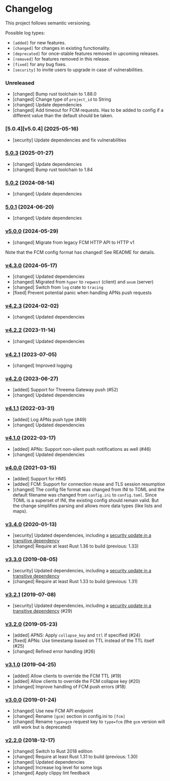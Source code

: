 # Changelog

This project follows semantic versioning.

Possible log types:

- `[added]` for new features.
- `[changed]` for changes in existing functionality.
- `[deprecated]` for once-stable features removed in upcoming releases.
- `[removed]` for features removed in this release.
- `[fixed]` for any bug fixes.
- `[security]` to invite users to upgrade in case of vulnerabilities.

### Unreleased

- [changed] Bump rust toolchain to 1.88.0
- [changed] Change type of `project_id` to String
- [changed] Update dependencies
- [changed] Add timeout for FCM requests. Has to be added to config if a different value than the default should be
  taken.

### [5.0.4][v5.0.4] (2025-05-16)

- [security] Update dependencies and fix vulnerabilities

### [5.0.3][v5.0.3] (2025-01-27)

- [changed] Update dependencies
- [changed] Bump rust toolchain to 1.84

### [5.0.2][v5.0.2] (2024-08-14)

- [changed] Update dependencies

### [5.0.1][v5.0.1] (2024-06-20)

- [changed] Update dependencies

### [v5.0.0][v5.0.0] (2024-05-29)

- [changed] Migrate from legacy FCM HTTP API to HTTP v1

Note that the FCM config format has changed! See README for details.

### [v4.3.0][v4.3.0] (2024-05-17)

- [changed] Updated dependencies
- [changed] Migrated from `hyper` to `reqwest` (client) and `axum` (server)
- [changed] Switch from `log` crate to `tracing`
- [fixed] Prevent potential panic when handling APNs push requests

### [v4.2.3][v4.2.3] (2024-02-02)

- [changed] Updated dependencies

### [v4.2.2][v4.2.2] (2023-11-14)

- [changed] Updated dependencies

### [v4.2.1][v4.2.1] (2023-07-05)

- [changed] Improved logging

### [v4.2.0][v4.2.0] (2023-06-27)

- [added] Support for Threema Gateway push (#52)
- [changed] Updated dependencies

### [v4.1.1][v4.1.1] (2022-03-31)

- [added] Log APNs push type (#49)
- [changed] Updated dependencies

### [v4.1.0][v4.1.0] (2022-03-17)

- [added] APNs: Support non-silent push notifications as well (#46)
- [changed] Updated dependencies

### [v4.0.0][v4.0.0] (2021-03-15)

- [added] Support for HMS
- [added] FCM: Support for connection reuse and TLS session resumption
- [changed] The config file format was changed from INI to TOML and the default
  filename was changed from `config.ini` to `config.toml`. Since TOML is a
  superset of INI, the existing config should remain valid. But the change
  simplifies parsing and allows more data types (like lists and maps).

### [v3.4.0][v3.4.0] (2020-01-13)

- [security] Updated dependencies, including a [security update in a transitive
  dependency][rustsec-2019-033]
- [changed] Require at least Rust 1.36 to build (previous: 1.33)

[rustsec-2019-033]: https://rustsec.org/advisories/RUSTSEC-2019-0033.html

### [v3.3.0][v3.3.0] (2019-08-05)

- [security] Updated dependencies, including a [security update in a transitive
  dependency][memoffset-9]
- [changed] Require at least Rust 1.33 to build (previous: 1.31)

[memoffset-9]: https://github.com/Gilnaa/memoffset/issues/9

### [v3.2.1][v3.2.1] (2019-07-08)

- [security] Updated dependencies, including a [security update in a transitive
  dependency][smallvec-148] (#29)

[smallvec-148]: https://github.com/servo/rust-smallvec/issues/148

### [v3.2.0][v3.2.0] (2019-05-23)

- [added] APNS: Apply `collapse_key` and `ttl` if specified (#24)
- [fixed] APNs: Use timestamp based on TTL instead of the TTL itself (#25)
- [changed] Refined error handling (#26)

### [v3.1.0][v3.1.0] (2019-04-25)

- [added] Allow clients to override the FCM TTL (#19)
- [added] Allow clients to override the FCM collapse key (#20)
- [changed] Improve handling of FCM push errors (#18)

### [v3.0.0][v3.0.0] (2019-01-24)

- [changed] Use new FCM API endpoint
- [changed] Rename `[gcm]` section in config.ini to `[fcm]`
- [changed] Rename `type=gcm` request key to `type=fcm`
  (the `gcm` version will still work but is deprecated)

### [v2.2.0][v2.2.0] (2018-12-17)

- [changed] Switch to Rust 2018 edition
- [changed] Require at least Rust 1.31 to build (previous: 1.30)
- [changed] Updated dependencies
- [changed] Increase log level for some logs
- [changed] Apply clippy lint feedback

[v2.2.0]: https://github.com/threema-ch/push-relay/compare/v2.1.1...v2.2.0
[v3.0.0]: https://github.com/threema-ch/push-relay/compare/v2.2.0...v3.0.0
[v3.1.0]: https://github.com/threema-ch/push-relay/compare/v3.0.0...v3.1.0
[v3.2.0]: https://github.com/threema-ch/push-relay/compare/v3.1.0...v3.2.0
[v3.2.1]: https://github.com/threema-ch/push-relay/compare/v3.2.0...v3.2.1
[v3.3.0]: https://github.com/threema-ch/push-relay/compare/v3.2.1...v3.3.0
[v3.4.0]: https://github.com/threema-ch/push-relay/compare/v3.3.0...v3.4.0
[v4.0.0]: https://github.com/threema-ch/push-relay/compare/v3.4.0...v4.0.0
[v4.1.0]: https://github.com/threema-ch/push-relay/compare/v4.0.0...v4.1.0
[v4.1.1]: https://github.com/threema-ch/push-relay/compare/v4.1.0...v4.1.1
[v4.2.0]: https://github.com/threema-ch/push-relay/compare/v4.1.1...v4.2.0
[v4.2.1]: https://github.com/threema-ch/push-relay/compare/v4.2.0...v4.2.1
[v4.2.2]: https://github.com/threema-ch/push-relay/compare/v4.2.1...v4.2.2
[v4.2.3]: https://github.com/threema-ch/push-relay/compare/v4.2.2...v4.2.3
[v4.3.0]: https://github.com/threema-ch/push-relay/compare/v4.2.3...v4.3.0
[v5.0.0]: https://github.com/threema-ch/push-relay/compare/v4.3.0...v5.0.0
[v5.0.1]: https://github.com/threema-ch/push-relay/compare/v5.0.0...v5.0.1
[v5.0.2]: https://github.com/threema-ch/push-relay/compare/v5.0.1...v5.0.2
[v5.0.3]: https://github.com/threema-ch/push-relay/compare/v5.0.2...v5.0.3
[v5.0.3]: https://github.com/threema-ch/push-relay/compare/v5.0.3...v5.0.4
